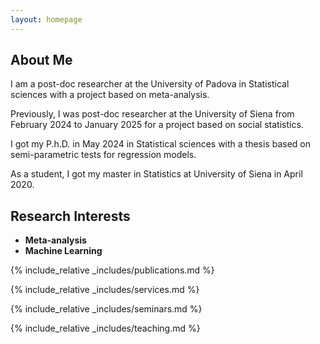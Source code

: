 ```yaml
---
layout: homepage
---
```


## About Me

I am a post-doc researcher at the University of Padova in Statistical sciences with a project based on meta-analysis. 

Previously, I was post-doc researcher at the University of Siena from February 2024 to January 2025 for a project based on social statistics.

I got my P.h.D. in May 2024 in Statistical sciences with a thesis based on semi-parametric tests for regression models.

As a student, I got my master in Statistics at University of Siena in April 2020.

## Research Interests

- **Meta-analysis** 
- **Machine Learning**

{% include_relative _includes/publications.md %}

{% include_relative _includes/services.md %}

{% include_relative _includes/seminars.md %}

{% include_relative _includes/teaching.md %}
